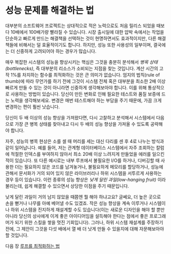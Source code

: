 # 성능 문제를 해결하는 법
[//]: # (Version:1.0.0)
대부분의 소프트웨어 프로젝트는 상대적으로 적은 노력으로도 처음 릴리스 되었을 때보다 10배에서 100배가량 빨라질 수 있습니다. 시장 출시일에 대한 압박 속에서는 작업을 단순하고 빠르게 만드는 해결책을 선택하는 것이 현명하면서도 효과적이지만, 다른 해결책들에 비해서는 덜 효율적이기도 합니다. 하지만, 성능 또한 사용성의 일부이며, 결국에는 더 신중하게 고려되어야 하는 경우가 많습니다.

매우 복잡한 시스템의 성능을 향상시키는 핵심은 그것을 충분히 분석해서 *병목 상태(bottlenecks)*, 즉 대부분의 리소스가 소비되는 지점을 찾는 것입니다. 계산 시간의 고작 1%를 차지하는 함수를 최적화하는 것은 큰 의미가 없습니다. 엄지의 법칙(rule of thumb)에 따라 무언가를 하기 전에 그것이 시스템 전체 혹은 대부분을 최소한 2배 이상 빠르게 만들 수 있는 것이 아니라면 신중하게 생각해보아야 합니다. 이를 위해 통상적으로 사용하는 방법이 있습니다. 당신이 만든 변화로 인해 필요한 테스트와 품질 보증에 드는 노력을 생각해보세요. 변경은 매번 테스트해야 하는 부담을 주기 때문에, 가끔 크게 변경하는 편이 훨씬 낫습니다.

당신이 두 배 이상의 성능 향상을 가져왔다면, 다시 고찰하고 분석해서 시스템에서 다음으로 가장 큰 병목 상태를 찾아내고 다시 두 배의 성능 향상을 가져올 수 있도록 공략해야 합니다.

자주, 성능의 병목 현상은 소를 셀 때 머리를 세는 대신 다리를 센 후 4로 나누는 방식과 같이 일어납니다. 예를 들어, 저는 관계형 데이터베이스 시스템에서 자주 조회하는 칼럼에 적절한 인덱스를 부여하지 않아서 최소 20배 이상 느려지게 만들었을 에러를 일으킨 적이 있습니다. 또 다른 예시로는 내부 루프에서 불필요한 I/O를 하거나, 디버깅할 때 사용한 더는 필요하지 않은 코드를 남겨놓거나, 불필요하게 메모리를 할당하거나, 성능에 관해서 문서화가 거의 되어 있지 않은 라이브러리나 하위 시스템을 서투르게 사용하는 경우 등이 있습니다. 이런 종류의 성능 향상은 *낮게 달린 과일(low-hanging fruit)* 이라 불리는데, 쉽게 해결할 수 있으면서 상당한 이점을 주기 때문입니다.

낮게 달린 과일이 거의 남지 않았을 때쯤엔 뭘 해야 하냐고요? 글쎄요, 더 높은 곳으로 손을 뻗거나 나무를 아예 베어낼 수도 있겠죠. 작은 성능 향상을 계속 이루거나 시스템이나 하위 시스템을 진지하게 재설계할 수도 있습니다(이는 새로운 디자인을 해야 할 뿐만 아니라 당신의 상사에게 이게 좋은 아이디어임을 설득해야 한다는 점에서 좋은 프로그래머가 되기 위한 스킬을 쌓을 멋진 기회입니다). 그러나, 하위 시스템 재설계를 주장하기 전에, 그 제안이 그것을 다섯 배에서 열 배 더 낫게 만들 수 있을지에 대해 자문해보아야 할 것입니다.

다음 장 [루프를 최적화하는 법](02-How-to-Optimize-Loops.md)
